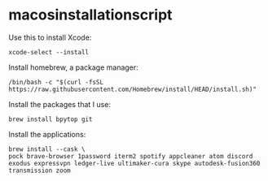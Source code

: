 # macosinstallationscript

Use this to install Xcode:

```
xcode-select --install
```

Install homebrew, a package manager:

```
/bin/bash -c "$(curl -fsSL https://raw.githubusercontent.com/Homebrew/install/HEAD/install.sh)"
```

Install the packages that I use:

```
brew install bpytop git
```

Install the applications:

```
brew install --cask \
pock brave-browser 1password iterm2 spotify appcleaner atom discord exodus expressvpn ledger-live ultimaker-cura skype autodesk-fusion360 transmission zoom
```
